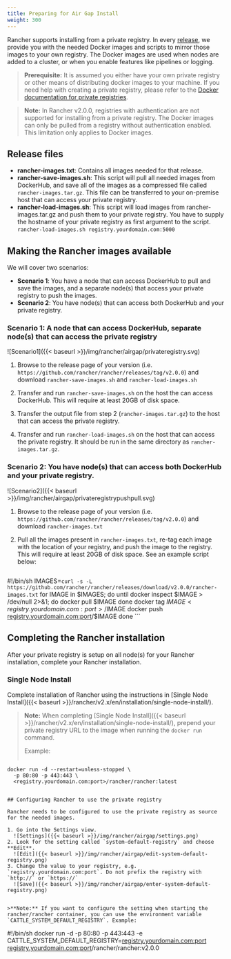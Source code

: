 ```yaml
---
title: Preparing for Air Gap Install
weight: 300
---
```

Rancher supports installing from a private registry. In every [release](https://github.com/rancher/rancher/releases), we provide you with the needed Docker images and scripts to mirror those images to your own registry. The Docker images are used when nodes are added to a cluster, or when you enable features like pipelines or logging.

>**Prerequisite:** It is assumed you either have your own private registry or other means of distributing docker images to your machine. If you need help with creating a private registry, please refer to the [Docker documentation for private registries](https://docs.docker.com/registry/).

>**Note:** In Rancher v2.0.0, registries with authentication are not supported for installing from a private registry. The Docker images can only be pulled from a registry without authentication enabled. This limitation only applies to Docker images.

## Release files

* **rancher-images.txt**: Contains all images needed for that release.
* **rancher-save-images.sh**: This script will pull all needed images from DockerHub, and save all of the images as a compressed file called `rancher-images.tar.gz`. This file can be transferred to your on-premise host that can access your private registry.
* **rancher-load-images.sh**: This script will load images from rancher-images.tar.gz and push them to your private registry. You have to supply the hostname of your private registry as first argument to the script.<br/>`rancher-load-images.sh registry.yourdomain.com:5000`

## Making the Rancher images available

We will cover two scenarios:

* **Scenario 1**: You have a node that can access DockerHub to pull and save the images, and a separate node(s) that access your private registry to push the images.
* **Scenario 2**: You have node(s) that can access both DockerHub and your private registry.

### Scenario 1: A node that can access DockerHub, separate node(s) that can access the private registry

![Scenario1]({{< baseurl >}}/img/rancher/airgap/privateregistry.svg)

1. Browse to the release page of your version (i.e. `https://github.com/rancher/rancher/releases/tag/v2.0.0`) and download `rancher-save-images.sh` and `rancher-load-images.sh`

2. Transfer and run `rancher-save-images.sh` on the host the can access DockerHub. This will require at least 20GB of disk space.

3. Transfer the output file from step 2 (`rancher-images.tar.gz`) to the host that can access the private registry.

4. Transfer and run `rancher-load-images.sh` on the host that can access the private registry. It should be run in the same directory as `rancher-images.tar.gz`.

### Scenario 2: You have node(s) that can access both DockerHub and your private registry.

![Scenario2]({{< baseurl >}}/img/rancher/airgap/privateregistrypushpull.svg)

1. Browse to the release page of your version (i.e. `https://github.com/rancher/rancher/releases/tag/v2.0.0`) and download `rancher-images.txt`

2. Pull all the images present in `rancher-images.txt`, re-tag each image with the location of your registry, and push the image to the registry. This will require at least 20GB of disk space. See an example script below:

	```
#!/bin/sh
IMAGES=`curl -s -L https://github.com/rancher/rancher/releases/download/v2.0.0/rancher-images.txt`
for IMAGE in $IMAGES; do
    until docker inspect $IMAGE > /dev/null 2>&1; do
        docker pull $IMAGE
    done
    docker tag $IMAGE <registry.yourdomain.com:port>/$IMAGE
    docker push <registry.yourdomain.com:port>/$IMAGE
done
	```

## Completing the Rancher installation

After your private registry is setup on all node(s) for your Rancher installation, complete your Rancher installation.

### Single Node Install

Complete installation of Rancher using the instructions in [Single Node Install]({{< baseurl >}}/rancher/v2.x/en/installation/single-node-install/).

>**Note:**
> When completing [Single Node Install]({{< baseurl >}}/rancher/v2.x/en/installation/single-node-install/), prepend your private registry URL to the image when running the `docker run` command.
>
> Example:
> ```
	docker run -d --restart=unless-stopped \
	  -p 80:80 -p 443:443 \
	  <registry.yourdomain.com:port>/rancher/rancher:latest
```

## Configuring Rancher to use the private registry

Rancher needs to be configured to use the private registry as source for the needed images.

1. Go into the Settings view.
  ![Settings]({{< baseurl >}}/img/rancher/airgap/settings.png)
2. Look for the setting called `system-default-registry` and choose **Edit**.
  ![Edit]({{< baseurl >}}/img/rancher/airgap/edit-system-default-registry.png)
3. Change the value to your registry, e.g. `registry.yourdomain.com:port`. Do not prefix the registry with `http://` or `https://`
  ![Save]({{< baseurl >}}/img/rancher/airgap/enter-system-default-registry.png)


>**Note:** If you want to configure the setting when starting the rancher/rancher container, you can use the environment variable `CATTLE_SYSTEM_DEFAULT_REGISTRY`. Example:
```
#!/bin/sh
docker run -d -p 80:80 -p 443:443 -e CATTLE_SYSTEM_DEFAULT_REGISTRY=<registry.yourdomain.com:port> <registry.yourdomain.com:port>/rancher/rancher:v2.0.0
```

